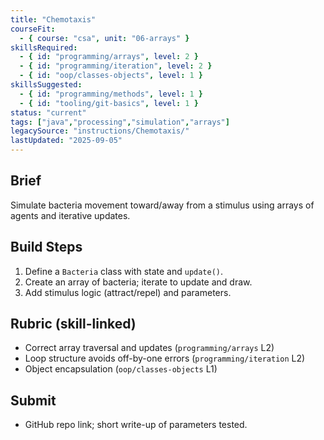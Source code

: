 ```yaml
---
title: "Chemotaxis"
courseFit:
  - { course: "csa", unit: "06-arrays" }
skillsRequired:
  - { id: "programming/arrays", level: 2 }
  - { id: "programming/iteration", level: 2 }
  - { id: "oop/classes-objects", level: 1 }
skillsSuggested:
  - { id: "programming/methods", level: 1 }
  - { id: "tooling/git-basics", level: 1 }
status: "current"
tags: ["java","processing","simulation","arrays"]
legacySource: "instructions/Chemotaxis/"
lastUpdated: "2025-09-05"
---
```


## Brief
Simulate bacteria movement toward/away from a stimulus using arrays of agents and iterative updates.

## Build Steps
1. Define a `Bacteria` class with state and `update()`.
2. Create an array of bacteria; iterate to update and draw.
3. Add stimulus logic (attract/repel) and parameters.

## Rubric (skill-linked)
- Correct array traversal and updates (`programming/arrays` L2)
- Loop structure avoids off-by-one errors (`programming/iteration` L2)
- Object encapsulation (`oop/classes-objects` L1)

## Submit
- GitHub repo link; short write-up of parameters tested.
